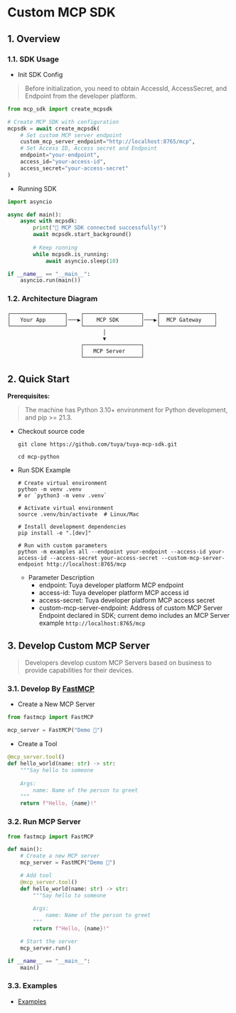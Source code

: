 # Custom MCP SDK

## 1. Overview

### 1.1. SDK Usage

- Init SDK Config  
> Before initialization, you need to obtain AccessId, AccessSecret, and Endpoint from the developer platform.
```python
from mcp_sdk import create_mcpsdk

# Create MCP SDK with configuration
mcpsdk = await create_mcpsdk(
    # Set custom MCP server endpoint
    custom_mcp_server_endpoint="http://localhost:8765/mcp",
    # Set Access ID, Access secret and Endpoint
    endpoint="your-endpoint",
    access_id="your-access-id", 
    access_secret="your-access-secret"
)
```

- Running SDK
```python
import asyncio

async def main():
    async with mcpsdk:
        print("🚀 MCP SDK connected successfully!")
        await mcpsdk.start_background()
        
        # Keep running
        while mcpsdk.is_running:
            await asyncio.sleep(10)

if __name__ == "__main__":
    asyncio.run(main())
```

### 1.2. Architecture Diagram
```
┌─────────────────┐    ┌──────────────────┐    ┌─────────────────┐
│   Your App      │───▶│    MCP SDK       │───▶│  MCP Gateway    │
└─────────────────┘    └──────────────────┘    └─────────────────┘
                              │
                              ▼
                       ┌──────────────────┐
                       │   MCP Server     │
                       └──────────────────┘
```

## 2. Quick Start 
**Prerequisites:**
> The machine has Python 3.10+ environment for Python development, and pip >= 21.3.

- Checkout source code
    ```shell
    git clone https://github.com/tuya/tuya-mcp-sdk.git

    cd mcp-python
    ```
  
- Run SDK Example
    ```shell
    # Create virtual environment
    python -m venv .venv 
    # or `python3 -m venv .venv`
    
    # Activate virtual environment
    source .venv/bin/activate  # Linux/Mac

    # Install development dependencies
    pip install -e ".[dev]"

    # Run with custom parameters
    python -m examples all --endpoint your-endpoint --access-id your-access-id --access-secret your-access-secret --custom-mcp-server-endpoint http://localhost:8765/mcp
    ```
  - Parameter Description
    - endpoint: Tuya developer platform MCP endpoint
    - access-id: Tuya developer platform MCP access id
    - access-secret: Tuya developer platform MCP access secret
    - custom-mcp-server-endpoint: Address of custom MCP Server Endpoint declared in SDK; current demo includes an MCP Server example `http://localhost:8765/mcp`

## 3. Develop Custom MCP Server
> Developers develop custom MCP Servers based on business to provide capabilities for their devices.

### 3.1. Develop By [FastMCP](https://github.com/jlowin/fastmcp)

- Create a New MCP Server
```python
from fastmcp import FastMCP

mcp_server = FastMCP("Demo 🚀")
```

- Create a Tool
```python
@mcp_server.tool()
def hello_world(name: str) -> str:
    """Say hello to someone
    
    Args:
        name: Name of the person to greet
    """
    return f"Hello, {name}!"
```

### 3.2. Run MCP Server
```python
from fastmcp import FastMCP

def main():
    # Create a new MCP server
    mcp_server = FastMCP("Demo 🚀")

    # Add tool
    @mcp_server.tool()
    def hello_world(name: str) -> str:
        """Say hello to someone
        
        Args:
            name: Name of the person to greet
        """
        return f"Hello, {name}!"

    # Start the server
    mcp_server.run()

if __name__ == "__main__":
    main()
```

### 3.3. Examples

- [Examples](examples/README.md)
